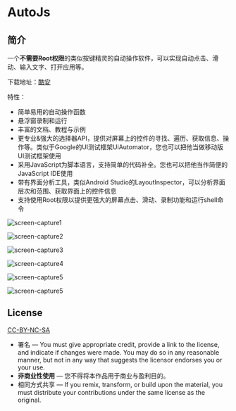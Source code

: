 # AutoJs
## 简介
一个**不需要Root权限**的类似按键精灵的自动操作软件，可以实现自动点击、滑动、输入文字、打开应用等。    

下载地址：[酷安](http://www.coolapk.com/apk/com.stardust.scriptdroid)

特性：
* 简单易用的自动操作函数
* 悬浮窗录制和运行
* 丰富的文档、教程与示例
* 更专业&强大的选择器API，提供对屏幕上的控件的寻找、遍历、获取信息、操作等。类似于Google的UI测试框架UiAutomator，您也可以把他当做移动版UI测试框架使用
* 采用JavaScript为脚本语言，支持简单的代码补全。您也可以把他当作简便的JavaScript IDE使用
* 带有界面分析工具，类似Android Studio的LayoutInspector，可以分析界面层次和范围、获取界面上的控件信息
* 支持使用Root权限以提供更强大的屏幕点击、滑动、录制功能和运行shell命令

![screen-capture1](https://raw.githubusercontent.com/hyb1996/NoRootScriptDroid/master/screen-captures/ss01.png)

![screen-capture2](https://raw.githubusercontent.com/hyb1996/NoRootScriptDroid/master/screen-captures/ss02.png)

![screen-capture3](https://raw.githubusercontent.com/hyb1996/NoRootScriptDroid/master/screen-captures/ss03.png)

![screen-capture4](https://raw.githubusercontent.com/hyb1996/NoRootScriptDroid/master/screen-captures/ss04.png)

![screen-capture5](https://raw.githubusercontent.com/hyb1996/NoRootScriptDroid/master/screen-captures/ss05.png)

![screen-capture5](https://raw.githubusercontent.com/hyb1996/NoRootScriptDroid/master/screen-captures/ss06.png)

## License
[CC-BY-NC-SA](https://github.com/hyb1996/NoRootScriptDroid/blob/master/LICENSE.md)
* 署名 — You must give appropriate credit, provide a link to the license, and indicate if changes were made. You may do so in any reasonable manner, but not in any way that suggests the licensor endorses you or your use.
* **非商业性使用** — 您不得将本作品用于商业与盈利目的。
* 相同方式共享 — If you remix, transform, or build upon the material, you must distribute your contributions under the same license as the original.